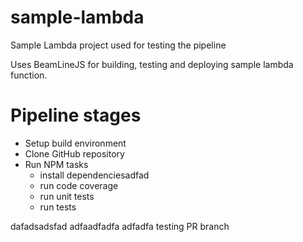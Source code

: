 # sample-lambda
Sample Lambda project used for testing the pipeline

Uses BeamLineJS for building, testing and deploying sample lambda function.

# Pipeline stages
* Setup build environment
* Clone GitHub repository
* Run NPM tasks
  * install dependenciesadfad
  * run code coverage
  * run unit tests
  * run tests

dafadsadsfad
adfaadfadfa
adfadfa
testing PR branch
